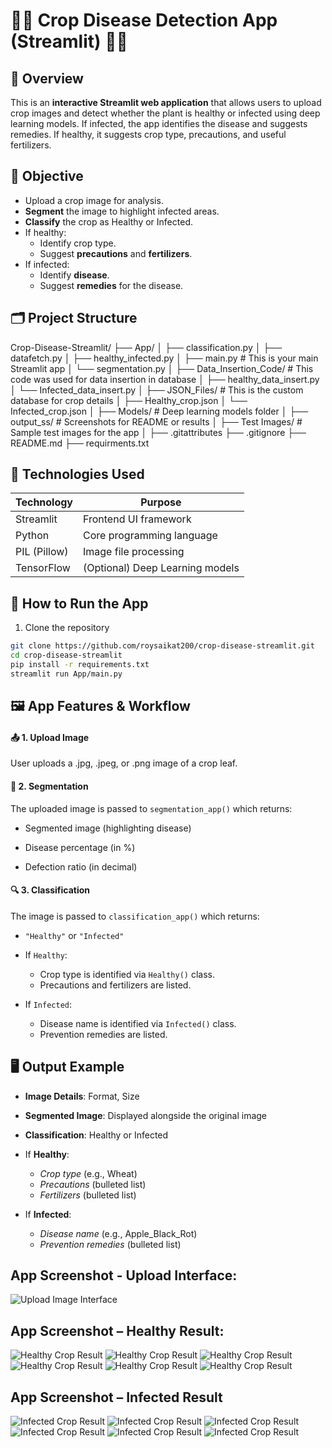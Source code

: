 # 🌿🍁 Crop Disease Detection App (Streamlit) 🌾🍀

## 📌 Overview

This is an **interactive Streamlit web application** that allows users to upload crop images and detect whether the plant is healthy or infected using deep learning models. If infected, the app identifies the disease and suggests remedies. If healthy, it suggests crop type, precautions, and useful fertilizers.


## 🎯 Objective

- Upload a crop image for analysis.
- **Segment** the image to highlight infected areas.
- **Classify** the crop as Healthy or Infected.
- If healthy:
  - Identify crop type.
  - Suggest **precautions** and **fertilizers**.
- If infected:
  - Identify **disease**.
  - Suggest **remedies** for the disease.


## 🗂️ Project Structure

Crop-Disease-Streamlit/
├── App/
│   ├── classification.py
│   ├── datafetch.py
│   ├── healthy_infected.py
│   ├── main.py                    #  This is your main Streamlit app
│   └── segmentation.py
│
├── Data_Insertion_Code/           # This code was used for data insertion in database
│   ├── healthy_data_insert.py
│   └── Infected_data_insert.py
│
├── JSON_Files/                    # This is the custom database for crop details
│   ├── Healthy_crop.json
│   └── Infected_crop.json
│
├── Models/                        # Deep learning models folder
│
├── output_ss/                     # Screenshots for README or results
│
├── Test Images/                   # Sample test images for the app
│
├── .gitattributes
├── .gitignore
├── README.md
├── requirments.txt        




## 🧠 Technologies Used

| Technology  | Purpose                              |
|-------------|--------------------------------------|
| Streamlit   | Frontend UI framework                |
| Python      | Core programming language            |
| PIL (Pillow)| Image file processing                |
| TensorFlow  | (Optional) Deep Learning models      |



## 🚀 How to Run the App

1. Clone the repository

```bash
git clone https://github.com/roysaikat200/crop-disease-streamlit.git
cd crop-disease-streamlit
pip install -r requirements.txt
streamlit run App/main.py
```

## 🖼️ App Features & Workflow
#### 📤 1. Upload Image
User uploads a .jpg, .jpeg, or .png image of a crop leaf.

#### 🧠 2. Segmentation
The uploaded image is passed to `segmentation_app()` which returns:

- Segmented image (highlighting disease)

- Disease percentage (in %)

- Defection ratio (in decimal)

#### 🔍 3. Classification
The image is passed to `classification_app()` which returns:

- `"Healthy"` or `"Infected"`
- If `Healthy`:
    - Crop type is identified via `Healthy()` class.
    - Precautions and fertilizers are listed.

- If `Infected`:
    - Disease name is identified via `Infected()` class.
    - Prevention remedies are listed.



## 🖥️ Output Example
- **Image Details**: Format, Size

- **Segmented Image**: Displayed alongside the original image

- **Classification**: Healthy or Infected

- If **Healthy**:
    - *Crop type* (e.g., Wheat)
    - *Precautions* (bulleted list)
    - *Fertilizers* (bulleted list)

- If **Infected**:
    - *Disease name* (e.g., Apple_Black_Rot)
    - *Prevention remedies* (bulleted list)

<!-- ScreenShots: -->

## App Screenshot - Upload Interface: 

![Upload Image Interface](output_ss/homepage.png)

## App Screenshot – Healthy Result: 

![Healthy Crop Result](output_ss/Potatohealthy1.png)
![Healthy Crop Result](output_ss/Potatohealthy2.png)
![Healthy Crop Result](output_ss/Potatohealthy3.png)
![Healthy Crop Result](output_ss/Rasberryhealthy1.png)
![Healthy Crop Result](output_ss/Rasberryhealthy2.png)
![Healthy Crop Result](output_ss/Rasberryhealthy3.png)

## App Screenshot – Infected Result

![Infected Crop Result](output_ss/Appleinfected1.png)
![Infected Crop Result](output_ss/Appleinfected2.png)
![Infected Crop Result](output_ss/Appleinfected3.png)
![Infected Crop Result](output_ss/Potatoinfected1.png)
![Infected Crop Result](output_ss/Potatoinfected2.png)
![Infected Crop Result](output_ss/Potatoinfected3.png)